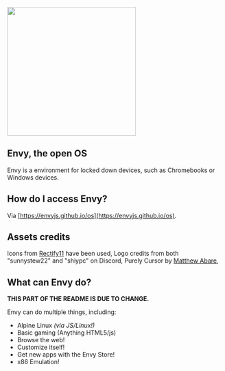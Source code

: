 <img src="boo.png" height="300" width="300">

## Envy, the open OS
Envy is a environment for locked down devices, such as Chromebooks or Windows devices.

## How do I access Envy?
Via [https://envyjs.github.io/os](https://envyjs.github.io/os).

## Assets credits
Icons from [Rectify11](https://github.com/Rectify11/installer) have been used,
Logo credits from both "sunnystew22" and "shiypc" on Discord,
Purely Cursor by [Matthew Abare](https://matthewabare.com/blogs/purely.html),

## What can Envy do?
**THIS PART OF THE README IS DUE TO CHANGE.**

  Envy can do multiple things, including:
  
  * Alpine Linux *(via JS/Linux!)*
  * Basic gaming (Anything HTML5/js)
  * Browse the web!
  * Customize itself!
  * Get new apps with the Envy Store!
  * x86 Emulation! 

